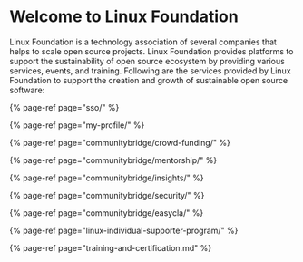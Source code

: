 # Welcome to Linux Foundation

Linux Foundation is a technology association of several companies that helps to scale open source projects. Linux Foundation provides platforms to support the sustainability of open source ecosystem by providing various services, events, and training. Following are the services provided by Linux Foundation to support the creation and growth of sustainable open source software:

{% page-ref page="sso/" %}

{% page-ref page="my-profile/" %}

{% page-ref page="communitybridge/crowd-funding/" %}

{% page-ref page="communitybridge/mentorship/" %}

{% page-ref page="communitybridge/insights/" %}

{% page-ref page="communitybridge/security/" %}

{% page-ref page="communitybridge/easycla/" %}

{% page-ref page="linux-individual-supporter-program/" %}

{% page-ref page="training-and-certification.md" %}



